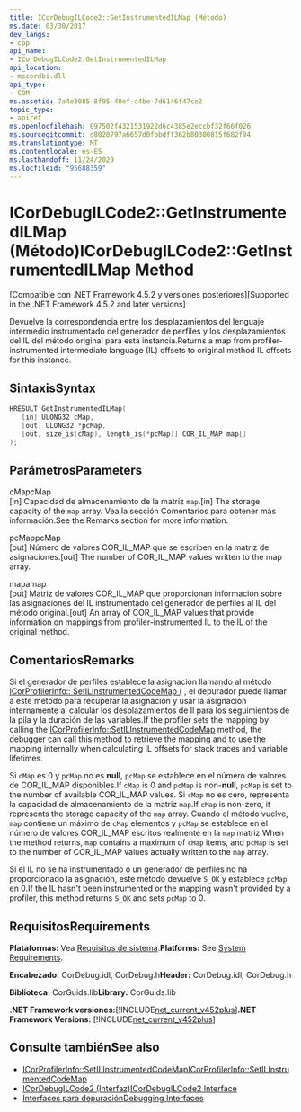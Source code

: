 ```yaml
---
title: ICorDebugILCode2::GetInstrumentedILMap (Método)
ms.date: 03/30/2017
dev_langs:
- cpp
api_name:
- ICorDebugILCode2.GetInstrumentedILMap
api_location:
- mscordbi.dll
api_type:
- COM
ms.assetid: 7a4e3085-8f95-40ef-a4be-7d6146f47ce2
topic_type:
- apiref
ms.openlocfilehash: 097502f4321531922d6c4385e2eccbf32f66f026
ms.sourcegitcommit: d8020797a6657d0fbbdff362b80300815f682f94
ms.translationtype: MT
ms.contentlocale: es-ES
ms.lasthandoff: 11/24/2020
ms.locfileid: "95688359"
---
```

# <a name="icordebugilcode2getinstrumentedilmap-method"></a><span data-ttu-id="cfabb-102">ICorDebugILCode2::GetInstrumentedILMap (Método)</span><span class="sxs-lookup"><span data-stu-id="cfabb-102">ICorDebugILCode2::GetInstrumentedILMap Method</span></span>

<span data-ttu-id="cfabb-103">[Compatible con .NET Framework 4.5.2 y versiones posteriores]</span><span class="sxs-lookup"><span data-stu-id="cfabb-103">[Supported in the .NET Framework 4.5.2 and later versions]</span></span>  
  
 <span data-ttu-id="cfabb-104">Devuelve la correspondencia entre los desplazamientos del lenguaje intermedio instrumentado del generador de perfiles y los desplazamientos del IL del método original para esta instancia.</span><span class="sxs-lookup"><span data-stu-id="cfabb-104">Returns a map from profiler-instrumented intermediate language (IL) offsets to original method IL offsets for this instance.</span></span>  
  
## <a name="syntax"></a><span data-ttu-id="cfabb-105">Sintaxis</span><span class="sxs-lookup"><span data-stu-id="cfabb-105">Syntax</span></span>  
  
```cpp
HRESULT GetInstrumentedILMap(  
   [in] ULONG32 cMap,  
   [out] ULONG32 *pcMap,  
   [out, size_is(cMap), length_is(*pcMap)] COR_IL_MAP map[]  
);  
```  
  
## <a name="parameters"></a><span data-ttu-id="cfabb-106">Parámetros</span><span class="sxs-lookup"><span data-stu-id="cfabb-106">Parameters</span></span>  

 <span data-ttu-id="cfabb-107">cMap</span><span class="sxs-lookup"><span data-stu-id="cfabb-107">cMap</span></span>  
 <span data-ttu-id="cfabb-108">[in] Capacidad de almacenamiento de la matriz `map`.</span><span class="sxs-lookup"><span data-stu-id="cfabb-108">[in] The storage capacity of the `map` array.</span></span> <span data-ttu-id="cfabb-109">Vea la sección Comentarios para obtener más información.</span><span class="sxs-lookup"><span data-stu-id="cfabb-109">See the Remarks section for more information.</span></span>  
  
 <span data-ttu-id="cfabb-110">pcMap</span><span class="sxs-lookup"><span data-stu-id="cfabb-110">pcMap</span></span>  
 <span data-ttu-id="cfabb-111">[out] Número de valores COR_IL_MAP que se escriben en la matriz de asignaciones.</span><span class="sxs-lookup"><span data-stu-id="cfabb-111">[out] The number of COR_IL_MAP values written to the map array.</span></span>  
  
 <span data-ttu-id="cfabb-112">mapa</span><span class="sxs-lookup"><span data-stu-id="cfabb-112">map</span></span>  
 <span data-ttu-id="cfabb-113">[out] Matriz de valores COR_IL_MAP que proporcionan información sobre las asignaciones del IL instrumentado del generador de perfiles al IL del método original.</span><span class="sxs-lookup"><span data-stu-id="cfabb-113">[out] An array of COR_IL_MAP values that provide information on mappings from profiler-instrumented IL to the IL of the original method.</span></span>  
  
## <a name="remarks"></a><span data-ttu-id="cfabb-114">Comentarios</span><span class="sxs-lookup"><span data-stu-id="cfabb-114">Remarks</span></span>  

 <span data-ttu-id="cfabb-115">Si el generador de perfiles establece la asignación llamando al método [ICorProfilerInfo:: SetILInstrumentedCodeMap (](../profiling/icorprofilerinfo-setilinstrumentedcodemap-method.md) , el depurador puede llamar a este método para recuperar la asignación y usar la asignación internamente al calcular los desplazamientos de Il para los seguimientos de la pila y la duración de las variables.</span><span class="sxs-lookup"><span data-stu-id="cfabb-115">If the profiler sets the mapping by calling the [ICorProfilerInfo::SetILInstrumentedCodeMap](../profiling/icorprofilerinfo-setilinstrumentedcodemap-method.md) method, the debugger can call this method to retrieve the mapping and to use the mapping internally when calculating IL offsets for stack traces and variable lifetimes.</span></span>  
  
 <span data-ttu-id="cfabb-116">Si `cMap` es 0 y `pcMap` no es **null**, `pcMap` se establece en el número de valores de COR_IL_MAP disponibles.</span><span class="sxs-lookup"><span data-stu-id="cfabb-116">If `cMap` is 0 and `pcMap` is non-**null**, `pcMap` is set to the number of available COR_IL_MAP values.</span></span> <span data-ttu-id="cfabb-117">Si `cMap` no es cero, representa la capacidad de almacenamiento de la matriz `map`.</span><span class="sxs-lookup"><span data-stu-id="cfabb-117">If `cMap` is non-zero, it represents the storage capacity of the `map` array.</span></span> <span data-ttu-id="cfabb-118">Cuando el método vuelve, `map` contiene un máximo de `cMap` elementos y `pcMap` se establece en el número de valores COR_IL_MAP escritos realmente en la `map` matriz.</span><span class="sxs-lookup"><span data-stu-id="cfabb-118">When the method returns, `map` contains a maximum of `cMap` items, and `pcMap` is set to the number of COR_IL_MAP values actually written to the `map` array.</span></span>  
  
 <span data-ttu-id="cfabb-119">Si el IL no se ha instrumentado o un generador de perfiles no ha proporcionado la asignación, este método devuelve `S_OK` y establece `pcMap` en 0.</span><span class="sxs-lookup"><span data-stu-id="cfabb-119">If the IL hasn't been instrumented or the mapping wasn't provided by a profiler, this method returns `S_OK` and sets `pcMap` to 0.</span></span>  
  
## <a name="requirements"></a><span data-ttu-id="cfabb-120">Requisitos</span><span class="sxs-lookup"><span data-stu-id="cfabb-120">Requirements</span></span>  

 <span data-ttu-id="cfabb-121">**Plataformas:** Vea [Requisitos de sistema](../../get-started/system-requirements.md).</span><span class="sxs-lookup"><span data-stu-id="cfabb-121">**Platforms:** See [System Requirements](../../get-started/system-requirements.md).</span></span>  
  
 <span data-ttu-id="cfabb-122">**Encabezado:** CorDebug.idl, CorDebug.h</span><span class="sxs-lookup"><span data-stu-id="cfabb-122">**Header:** CorDebug.idl, CorDebug.h</span></span>  
  
 <span data-ttu-id="cfabb-123">**Biblioteca:** CorGuids.lib</span><span class="sxs-lookup"><span data-stu-id="cfabb-123">**Library:** CorGuids.lib</span></span>  
  
 <span data-ttu-id="cfabb-124">**.NET Framework versiones:**[!INCLUDE[net_current_v452plus](../../../../includes/net-current-v452plus-md.md)]</span><span class="sxs-lookup"><span data-stu-id="cfabb-124">**.NET Framework Versions:** [!INCLUDE[net_current_v452plus](../../../../includes/net-current-v452plus-md.md)]</span></span>  
  
## <a name="see-also"></a><span data-ttu-id="cfabb-125">Consulte también</span><span class="sxs-lookup"><span data-stu-id="cfabb-125">See also</span></span>

- [<span data-ttu-id="cfabb-126">ICorProfilerInfo::SetILInstrumentedCodeMap</span><span class="sxs-lookup"><span data-stu-id="cfabb-126">ICorProfilerInfo::SetILInstrumentedCodeMap</span></span>](../profiling/icorprofilerinfo-setilinstrumentedcodemap-method.md)
- [<span data-ttu-id="cfabb-127">ICorDebugILCode2 (Interfaz)</span><span class="sxs-lookup"><span data-stu-id="cfabb-127">ICorDebugILCode2 Interface</span></span>](icordebugilcode2-interface.md)
- [<span data-ttu-id="cfabb-128">Interfaces para depuración</span><span class="sxs-lookup"><span data-stu-id="cfabb-128">Debugging Interfaces</span></span>](debugging-interfaces.md)
